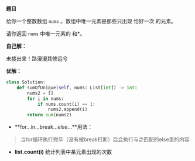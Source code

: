 **题目**

给你一个整数数组 `nums` 。数组中唯一元素是那些只出现 恰好一次 的元素。

请你返回 `nums` 中唯一元素的 和*。

 

**自己解：**

未接出来！路漫漫其修远兮



**优解：**

```python
class Solution:
    def sumOfUnique(self, nums: List[int]) -> int:
        nums2 = []
        for i in nums:
            if nums.count(i) == 1:
                nums2.append(i)
        return sum(nums2)
```



- **for...in...break...else...**用法：

> 当for循环执行完毕（没有被break打断）后会执行与之匹配的else里的内容

- **list.count(i)**    统计列表中某元素出现的次数